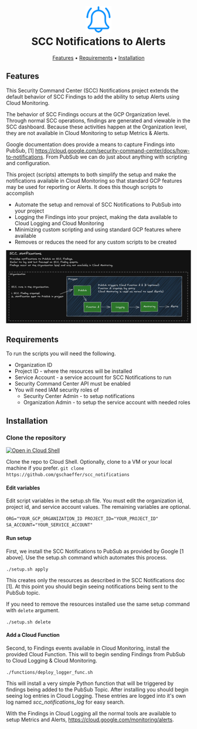 <h1 align="center">
<img src="img/alert1b.png" alt="SCC Alerts">
<br>SCC Notifications to Alerts
</h1>
<p align="center">
  <a href="#features">Features</a> •
    <a href="#requirements">Requirements</a> •
  <a href="#installation">Installation</a>
</p>


## Features

This Security Command Center (SCC) Notifications project extends the default behavior of SCC Findings to add the ability to setup Alerts using Cloud Monitoring.

The behavior of SCC Findings occurs at the GCP Organization level. Through normal SCC operations, findings are generated and viewable in the SCC dashboard. Because these activities happen at the Organization level, they are not available in Cloud Monitoring to setup Metrics & Alerts. 

Google documentation does provide a means to capture Findings into PubSub, [1] https://cloud.google.com/security-command-center/docs/how-to-notifications. From PubSub we can do just about anything with scripting and configuration.

This project (scripts) attempts to both simplify the setup and make the notifications available in Cloud Monitoring so that standard GCP features may be used for reporting or Alerts. It does this though scripts to accomplish

- Automate the setup and removal of SCC Notifications to PubSub into your project
- Logging the Findings into your project, making the data available to Cloud Logging and Cloud Monitoring
- Minimizing custom scripting and using standard GCP features where available
- Removes or reduces the need for any custom scripts to be created

![diagram](img/scc_notifications.png)

## Requirements

To run the scripts you will need the following.

- Organization ID
- Project ID - where the resources will be installed
- Service Account - a service account for SCC Notifications to run
- Security Command Center API must be enabled
- You will need IAM security roles of 
  - Security Center Admin - to setup notifications
  - Organization Admin - to setup the service account with needed roles

## Installation

### Clone the repository 

[![Open in Cloud Shell](https://gstatic.com/cloudssh/images/open-btn.svg)](https://ssh.cloud.google.com/cloudshell/editor?cloudshell_git_repo=https%3A%2F%2Fgithub.com%2Fgschaeffer%2Fscc_alerts&cloudshell_git_branch=main)

Clone the repo to Cloud Shell.
Optionally, clone to a VM or your local machine if you prefer.
`git clone https://github.com/gschaeffer/scc_notifications`

#### Edit variables

Edit script variables in the setup.sh file. You must edit the organization id, project id, and service account values. The remaining variables are optional.

`ORG="YOUR_GCP_ORGANIZATION_ID
PROJECT_ID="YOUR_PROJECT_ID"
SA_ACCOUNT="YOUR_SERVICE_ACCOUNT"`

#### Run setup

First, we install the SCC Notifications to PubSub as provided by Google [1 above].  Use the setup.sh command which automates this process.

`./setup.sh apply`

This creates only the resources as described in the SCC Notifications doc [1]. At this point you should begin seeing notifications being sent to the PubSub topic.

If you need to remove the resources installed use the same setup command with `delete` argument.

`./setup.sh delete`

#### Add a Cloud Function

Second, to Findings events available in Cloud Monitoring, install the provided Cloud Function. This will  to begin sending Findings from PubSub to Cloud Logging & Cloud Monitoring.

`./functions/deploy_logger_func.sh`

This will install a very simple Python function that will be triggered by findings being added to the PubSub Topic. After installing you should begin seeing log entries in Cloud Logging. These entries are logged into it's own log named *scc_notifications_log* for easy search. 

With the Findings in Cloud Logging all the normal tools are available to setup Metrics and Alerts, https://cloud.google.com/monitoring/alerts. 

